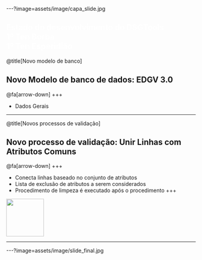 ---?image=assets/image/capa_slide.jpg

<font color="white"> Estado do desenvolvimento do DSGTools </font>
<br>
<font color="white"> 1º Ten Borba </font>
<br>
<font color="white"> 1º Ten Esperidião </font>
---

@title[Novo modelo de banco]
## Novo Modelo de banco de dados: EDGV 3.0
@fa[arrow-down]
+++ 
* Dados Gerais
---
@title[Novos processos de validação]
## Novo processo de validação: Unir Linhas com Atributos Comuns
@fa[arrow-down]
+++ 
+ Conecta linhas baseado no conjunto de atributos
+ Lista de exclusão de atributos a serem considerados
+ Procedimento de limpeza é executado após o procedimento
+++ 
<img src="https://github.com/phborba/presentation_test/assets/image/gifs/merge_lines.gif" width="100" height="100">

---


---?image=assets/image/slide_final.jpg